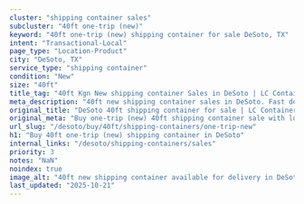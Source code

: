 ```yaml
---
cluster: "shipping container sales"
subcluster: "40ft one-trip (new)"
keyword: "40ft one-trip (new) shipping container for sale DeSoto, TX"
intent: "Transactional-Local"
page_type: "Location-Product"
city: "DeSoto, TX"
service_type: "shipping container"
condition: "New"
size: "40ft"
title_tag: "40ft Kgn New shipping container Sales in DeSoto | LC Container"
meta_description: "40ft new shipping container sales in DeSoto. Fast delivery, competitive pricing. Serving shipping containers area. Quote ID: SRU. Call (214) 524-4168 for your free quote today."
original_title: "DeSoto 40ft shipping container for sale | LC Container"
original_meta: "Buy one-trip (new) 40ft shipping container sale with local delivery in DeSoto, TX. LC Container — local Since 2003. Request a fast quote today."
url_slug: "/desoto/buy/40ft/shipping-containers/one-trip-new"
h1: "Buy 40ft one-trip (new) shipping container in DeSoto"
internal_links: "/desoto/shipping-containers/sales"
priority: 3
notes: "NaN"
noindex: true
image_alt: "40ft new shipping container available for delivery in DeSoto"
last_updated: "2025-10-21"
---
```


<!-- TODO: Add unique city/inventory copy, images, and internal links here. -->
